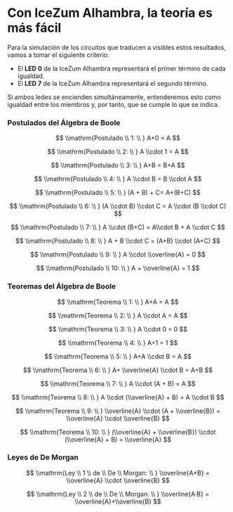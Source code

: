 # Con IceZum Alhambra, la teoría es más fácil

Para la simulación de los circuitos que traducen a visibles estos resultados, vamos a tomar el siguiente criterio:

-   El **LED 0** de la IceZum Alhambra representará el primer término de cada igualdad.
-   El **LED 7** de la IceZum Alhambra representará el segundo término.

Si ambos ledes se encienden simultáneamente, entenderemos esto como igualdad entre los miembros y, por tanto, que se cumple lo que se indica.

### Postulados del Álgebra de Boole

$$
\\mathrm{Postulado \\ 1: \\ } A+0 = A
$$

$$
\\mathrm{Postulado \\ 2: \\ } A \\cdot 1 = A
$$

$$
\\mathrm{Postulado \\ 3: \\ } A+B = B+A
$$

$$
\\mathrm{Postulado \\ 4: \\ } A \\cdot B = B \\cdot A
$$

$$
\\mathrm{Postulado \\ 5: \\ } (A + B) + C= A+(B+C)
$$

$$
\\mathrm{Postulado \\ 6: \\ } (A \\cdot B) \\cdot C = A \\cdot (B \\cdot C)
$$

$$
\\mathrm{Postulado \\ 7: \\ } A \\cdot (B+C) = A\\cdot B + A \\cdot C
$$

$$
\\mathrm{Postulado \\ 8: \\ } A + B \\cdot C = (A+B) \\cdot (A+C)
$$

$$
\\mathrm{Postulado \\ 9: \\ } A \\cdot \\overline{A} = 0
$$

$$
\\mathrm{Postulado \\ 10: \\ } A + \\overline{A} = 1
$$

### Teoremas del Álgebra de Boole

$$
\\mathrm{Teorema \\ 1: \\ } A+A = A
$$

$$
\\mathrm{Teorema \\ 2: \\ } A \\cdot A = A
$$

$$
\\mathrm{Teorema \\ 3: \\ } A \\cdot 0 = 0
$$

$$
\\mathrm{Teorema \\ 4: \\ } A+1 = 1
$$

$$
\\mathrm{Teorema \\ 5: \\ } A+A \\cdot B = A
$$

$$
\\mathrm{Teorema \\ 6: \\ } A+ \\overline{A} \\cdot B = A+B
$$

$$
\\mathrm{Teorema \\ 7: \\ } A \\cdot (A + B) = A
$$

$$
\\mathrm{Teorema \\ 8: \\ } A \\cdot (\\overline{A} + B) = A \\cdot B
$$

$$
\\mathrm{Teorema \\ 9: \\ } \\overline{A} \\cdot (A + \\overline{B}) = \\overline{A} \\cdot \\overline{B}
$$

$$
\\mathrm{Teorema \\ 10: \\ } (\\overline{A} + \\overline{B}) \\cdot (\\overline{A} + B) = \\overline{A}
$$

### Leyes de De Morgan

$$
\\mathrm{Ley \\ 1 \\ de \\ De \\ Morgan: \\ } \\overline{A+B} = \\overline{A} \\cdot \\overline{B}
$$

$$
\\mathrm{Ley \\ 2 \\ de \\ De \\ Morgan: \\ } \\overline{A·B} = \\overline{A}+\\overline{B}
$$

